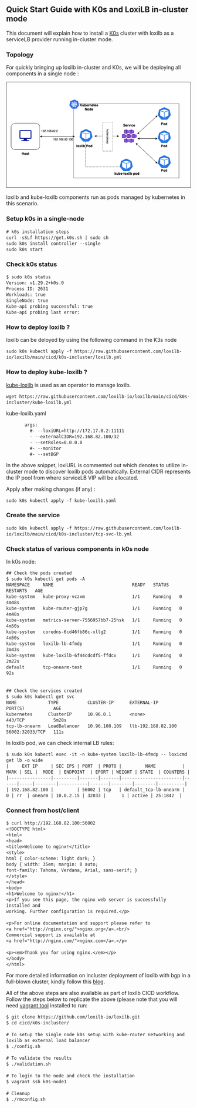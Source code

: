 ## Quick Start Guide with K0s and LoxiLB in-cluster mode

This document will explain how to install a [K0s](https://k0sproject.io/) cluster with loxilb as a serviceLB provider running in-cluster mode.     

### Topology   

For quickly bringing up loxilb in-cluster and K0s, we will be deploying all components in a single node :   

![loxilb topology](photos/loxilb-incluster.png)

loxilb and kube-loxilb components run as pods managed by kubernetes  in this scenario.

### Setup k0s in a single-node
```
# k0s installation steps
curl -sSLf https://get.k0s.sh | sudo sh
sudo k0s install controller --single
sudo k0s start
```

### Check k0s status
```
$ sudo k0s status
Version: v1.29.2+k0s.0
Process ID: 2631
Workloads: true
SingleNode: true
Kube-api probing successful: true
Kube-api probing last error:  
```

### How to deploy loxilb ?
loxilb can be deloyed by using the following command in the K3s node
```
sudo k0s kubectl apply -f https://raw.githubusercontent.com/loxilb-io/loxilb/main/cicd/k0s-incluster/loxilb.yml
```

### How to deploy kube-loxilb ?
[kube-loxilb](https://github.com/loxilb-io/kube-loxilb) is used as an operator to manage loxilb.
```
wget https://raw.githubusercontent.com/loxilb-io/loxilb/main/cicd/k0s-incluster/kube-loxilb.yml
```
kube-loxilb.yaml
```
       args:
         #- --loxiURL=http://172.17.0.2:11111
         - --externalCIDR=192.168.82.100/32
         - --setRoles=0.0.0.0
         #- --monitor
         #- --setBGP

```
In the above snippet, loxiURL is commented out which denotes to utilize in-cluster mode to discover loxilb pods automatically. External CIDR represents the IP pool from where serviceLB VIP will be allocated.

Apply after making changes (if any) :
```
sudo k0s kubectl apply -f kube-loxilb.yaml
```

### Create the service
```
sudo k0s kubectl apply -f https://raw.githubusercontent.com/loxilb-io/loxilb/main/cicd/k0s-incluster/tcp-svc-lb.yml
```

### Check status of various components in k0s node  
In k0s node:
```
## Check the pods created
$ sudo k0s kubectl get pods -A
NAMESPACE     NAME                              READY   STATUS    RESTARTS   AGE
kube-system   kube-proxy-vczxm                  1/1     Running   0          4m48s
kube-system   kube-router-gjp7g                 1/1     Running   0          4m48s
kube-system   metrics-server-7556957bb7-25hsk   1/1     Running   0          4m50s
kube-system   coredns-6cd46fb86c-xllg2          1/1     Running   0          4m50s
kube-system   loxilb-lb-4fmdp                   1/1     Running   0          3m43s
kube-system   kube-loxilb-6f44cdcdf5-ffdcv      1/1     Running   0          2m22s
default       tcp-onearm-test                   1/1     Running   0          92s


## Check the services created
$ sudo k0s kubectl get svc
NAME            TYPE           CLUSTER-IP      EXTERNAL-IP          PORT(S)           AGE
kubernetes      ClusterIP      10.96.0.1       <none>               443/TCP           5m28s
tcp-lb-onearm   LoadBalancer   10.96.108.109   llb-192.168.82.100   56002:32033/TCP   111s
```
In loxilb pod, we can check internal LB rules:
```
$ sudo k0s kubectl exec -it -n kube-system loxilb-lb-4fmdp -- loxicmd get lb -o wide
|     EXT IP     | SEC IPS | PORT  | PROTO |         NAME          | MARK | SEL |  MODE  | ENDPOINT  | EPORT | WEIGHT | STATE  | COUNTERS |
|----------------|---------|-------|-------|-----------------------|------|-----|--------|-----------|-------|--------|--------|----------|
| 192.168.82.100 |         | 56002 | tcp   | default_tcp-lb-onearm |    0 | rr  | onearm | 10.0.2.15 | 32033 |      1 | active | 25:1842  |
```

### Connect from host/client
```
$ curl http://192.168.82.100:56002
<!DOCTYPE html>
<html>
<head>
<title>Welcome to nginx!</title>
<style>
html { color-scheme: light dark; }
body { width: 35em; margin: 0 auto;
font-family: Tahoma, Verdana, Arial, sans-serif; }
</style>
</head>
<body>
<h1>Welcome to nginx!</h1>
<p>If you see this page, the nginx web server is successfully installed and
working. Further configuration is required.</p>

<p>For online documentation and support please refer to
<a href="http://nginx.org/">nginx.org</a>.<br/>
Commercial support is available at
<a href="http://nginx.com/">nginx.com</a>.</p>

<p><em>Thank you for using nginx.</em></p>
</body>
</html>

```
For more detailed information on incluster deployment of loxilb with bgp in a full-blown cluster, kindly follow this [blog](https://www.loxilb.io/post/k8s-nuances-of-in-cluster-external-service-lb-with-loxilb).   

All of the above steps are also available as part of loxilb CICD workflow. Follow the steps below to replicate the above (please note that you will need [vagrant tool](https://developer.hashicorp.com/vagrant/docs/installation) installed to run:
```
$ git clone https://github.com/loxilb-io/loxilb.git
$ cd cicd/k0s-incluster/

# To setup the single node k0s setup with kube-router networking and loxilb as external load balancer
$ ./config.sh

# To validate the results
$ ./validation.sh

# To login to the node and check the installation
$ vagrant ssh k0s-node1

# Cleanup
$ ./rmconfig.sh
```
